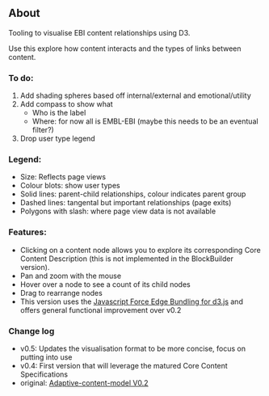 ## About

Tooling to visualise EBI content relationships using D3.

Use this explore how content interacts and the types of links between content.

### To do:
1. Add shading spheres based off internal/external and emotional/utility
1. Add compass to show what
    - Who is the label
    - Where: for now all is EMBL-EBI (maybe this needs to be an eventual filter?)
1. Drop user type legend

### Legend:
* Size: Reflects page views
* Colour blots: show user types
* Solid lines: parent-child relationships, colour indicates parent group
* Dashed lines: tangental but important relationships (page exits)
* Polygons with slash: where page view data is not available

### Features:
* Clicking on a content node allows you to explore its corresponding Core Content Description (this is not implemented in the BlockBuilder version).
* Pan and zoom with the mouse
* Hover over a node to see a count of its child nodes
* Drag to rearrange nodes
* This version uses the <a href="https://github.com/upphiminn/d3.ForceBundle">Javascript Force Edge Bundling for d3.js</a> and offers general functional improvement over v0.2

### Change log
- v0.5: Updates the visualisation format to be more concise, focus on putting into use
- v0.4: First version that will leverage the matured Core Content Specifications
- original: <a href='http://bl.ocks.org/khawkins98/fa6292523b1680ecbb15'>Adaptive-content-model V0.2</a>

